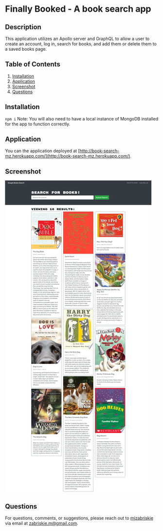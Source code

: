 # Finally Booked - A book search app

## Description
This application utilizes an Apollo server and GraphQL to allow a user to create an account, log in, search for books, and add them or delete them to a saved books page.

## Table of Contents
1. [Installation](#installation)
2. [Application](#application)
3. [Screenshot](#screenshot)
4. [Questions](#questions)

## Installation
`npm i` Note: You will also need to have a local instance of MongoDB installed for the app to function correctly.

## Application
You can the application deployed at [http://book-search-mz.herokuapp.com/](http://book-search-mz.herokuapp.com/).

## Screenshot
![Google Books Search](/assets/images/book-search-mz.png)

## Questions
For questions, comments, or suggestions, please reach out to [mjzabriskie](https://github.com/mjzabriskie) via email at <a href="mailto:zabriskie.m@gmail.com">zabriskie.m@gmail.com</a>.